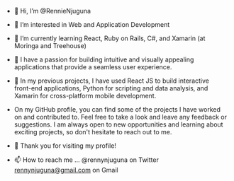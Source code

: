 - 👋 Hi, I’m @RennieNjuguna
- 👀 I’m interested in Web and Application Development 
- 🌱 I’m currently learning React, Ruby on Rails, C#, and Xamarin (at Moringa and Treehouse)

- 💞️ I have a passion for building intuitive and visually appealing applications that provide a seamless user experience. 
- 📝 In my previous projects, I have used React JS to build interactive front-end applications, Python for scripting and data analysis, and Xamarin for cross-platform mobile development.
- On my GitHub profile, you can find some of the projects I have worked on and contributed to. Feel free to take a look and leave any feedback or suggestions.
I am always open to new opportunities and learning about exciting projects, so don't hesitate to reach out to me.
- 🤝 Thank you for visiting my profile!
- 📫 How to reach me ...
@rennynjuguna on Twitter
rennynjuguna@gmail.com on Gmail

<!---
RennieNjuguna/RennieNjuguna is a ✨ special ✨ repository because its `README.md` (this file) appears on your GitHub profile.
You can click the Preview link to take a look at your changes.
--->
